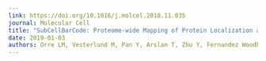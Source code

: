 ```yaml
---
link: https://doi.org/10.1016/j.molcel.2018.11.035
journal: Molecular Cell
title: "SubCellBarCode: Proteome-wide Mapping of Protein Localization and Relocalization."
date: 2019-01-03
authors: Orre LM, Vesterlund M, Pan Y, Arslan T, Zhu Y, Fernandez Woodbridge A, Frings O, Fredlund E, Lehtiö J.
---
```

